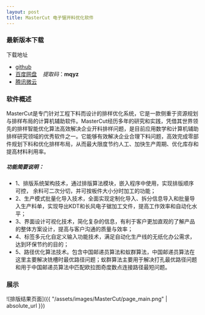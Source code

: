 ```yaml
---
layout: post
title: MasterCut 电子锯开料优化软件
---
```


### 最新版本下载

下载地址  

+ [github](https://github.com/WangShiSoftware/Release-MasterCut/releases)
+ [百度网盘](https://pan.baidu.com/s/1CN_fRoaaN2bx1uNM2UcArQ ) &nbsp;&nbsp; *提取码*：**mqyz**
+ [腾讯微云](https://share.weiyun.com/5CS6FAc)


### 软件概述
  MasterCut是专门针对工程下料而设计的排样优化系统，它是一款侧重于资源规划与排样布局的计算机辅助软件。MasterCut经历多年的研究和实践，凭借其世界领先的排样智能优化算法高效解决企业开料排样问题，是目前应用数学和计算机辅助排样研究领域的优秀软件之一。它能够有效解决企业合理下料问题，高效完成零部件规划下料和优化排样布局，从而最大限度节约人工、加快生产周期、优化库存和提高材料利用率。
  
##### 功能简要说明：
* 1、排版系统架构技术，通过排版算法模块，嵌入程序中使用，实现排版顺序可控，
余料可二次分切，并可按板件大小分时加工的功能；
* 2、生产模式批量化导入技术，全面实现定制化导入、拆分信息导入和批量导入生产料单，实现导出KDT和长风电子锯加工文件，提高工作效率和自动化水平；
* 3、界面设计可视化技术，简化复杂的信息，有利于客户更加直观的了解产品的整体方案设计，提高与客户沟通的质量与效率；
* 4、标签多元化自定义输入功能技术，满足自动化生产线的无纸化办公需求，达到环保节约的目的；
*  5、路径优化算法技术。包含中国邮递员算法和蚁群算法，中国邮递员算法在这里主要解决铣槽时最优路径问题；蚁群算法主要用于解决打孔最优路径问题和用于中国邮递员算法中匹配欧拉图奇度数点连接路径最短问题。


### 展示

![排版结果页面]({{ "/assets/images/MasterCut/page_main.png" | absolute_url }})
